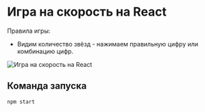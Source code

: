 Игра на скорость на React
=========================

Правила игры: 
- Видим количество звёзд - нажимаем правильную цифру или комбинацию цифр.

![Игра на скорость на React](https://firebasestorage.googleapis.com/v0/b/frontend-upload-f3188.appspot.com/o/images%2FStar.gif?alt=media&token=ba140979-de52-41c5-af16-066369f81301 "Игра на скорость на React")

## Команда запуска
`npm start`